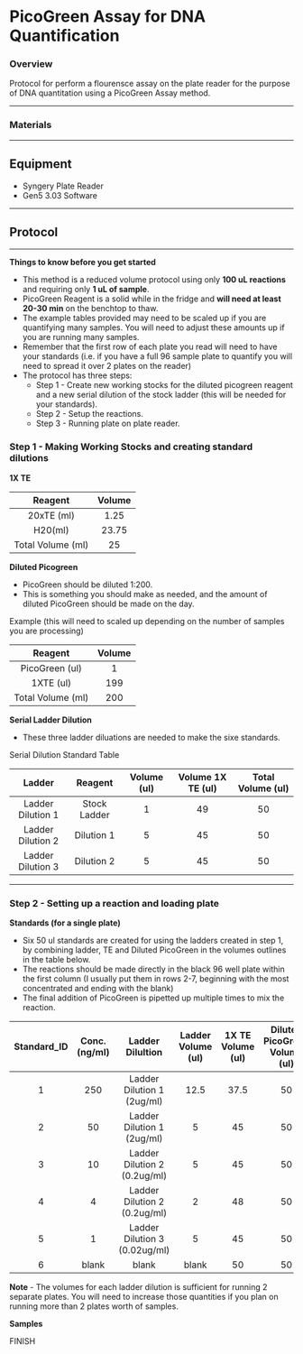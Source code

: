 # PicoGreen Assay for DNA Quantification

### Overview
Protocol for perform a flourensce assay on the plate reader for the purpose of DNA quantitation using a PicoGreen Assay method.

--- 

### Materials

---

## Equipment

 * Syngery Plate Reader
 * Gen5 3.03 Software
 
---

## Protocol

----

**Things to know before you get started**

* This method is a reduced volume protocol using only **100 uL reactions** and requiring only **1 uL of sample**.
* PicoGreen Reagent is a solid while in the fridge and **will need at least 20-30 min** on the benchtop to thaw.
* The example tables provided may need to be scaled up if you are quantifying many samples. You will need to adjust these amounts up if you are running many samples.
* Remember that the first row of each plate you read will need to have your standards (i.e. if you have a full 96 sample plate to quantify you will need to spread it over 2 plates on the reader)
* The protocol has three steps:
  * Step 1 - Create new working stocks for the diluted picogreen reagent and a new serial dilution of the stock ladder (this will be needed for your standards).
  * Step 2 - Setup the reactions.
  * Step 3 - Running plate on plate reader.


### Step 1 - Making Working Stocks and creating standard dilutions

  **1X TE**

| Reagent | Volume |
|:-------:|:------:|
| 20xTE (ml) | 1.25 |
| H20(ml) | 23.75 |
| Total Volume (ml) | 25 |

**Diluted Picogreen**

  * PicoGreen should be diluted 1:200.
  * This is something you should make as needed, and the amount of diluted PicoGreen should be made on the day.

Example (this will need to scaled up depending on the number of samples you are processing)

| Reagent | Volume |
|:-------:|:------:|
| PicoGreen (ul) | 1 |
| 1XTE (ul) | 199 |
| Total Volume (ml) | 200 |

**Serial Ladder Dilution**

  * These three ladder diluations are needed to make the sixe standards.
  
Serial Dilution Standard Table 

| Ladder| Reagent | Volume (ul) | Volume 1X TE (ul) | Total Volume (ul) | 
|:-------:|:------:|:------:|:------------:|:------------:|
| Ladder Dilution 1 | Stock Ladder | 1 | 49 | 50 |
| Ladder Dilution 2 | Dilution 1 | 5 | 45 | 50 |
| Ladder Dilution 3 | Dilution 2 | 5 | 45 | 50 | 
  
----

### Step 2 - Setting up a reaction and loading plate

**Standards (for a single plate)**

* Six 50 ul standards are created for using the ladders created in step 1, by combining ladder, TE and Diluted PicoGreen in the volumes outlines in the table below.
* The reactions should be made directly in the black 96 well plate within the first column (I usually put them in rows 2-7, beginning with the most concentrated and ending with the blank)
* The final addition of PicoGreen is pipetted up multiple times to mix the reaction.

| Standard_ID | Conc. (ng/ml) | Ladder Dilultion | Ladder Volume (ul) | 1X TE Volume (ul) | Diluted PicoGreen Volume (ul) | 
|:-----------:|:-------------:|:----------------:|:------------------:|:-----------------:|:-----------------------------:|
| 1 | 250 | Ladder Dilution 1 (2ug/ml) | 12.5 | 37.5 | 50 |
| 2 | 50 | Ladder Dilution 1 (2ug/ml) | 5 | 45 | 50 |
| 3 | 10 | Ladder Dilution 2 (0.2ug/ml) | 5 | 45 | 50 | 
| 4 | 4 | Ladder Dilution 2 (0.2ug/ml) | 2 | 48  | 50 | 
| 5 | 1 | Ladder Dilution 3 (0.02ug/ml) | 5 | 45 | 50 |
| 6 | blank | blank | blank | 50 | 50 |

**Note** -  The volumes for each ladder dilution is sufficient for running 2 separate plates. You will need to increase those quantities if you plan on running more than 2 plates worth of samples.


**Samples**

FINISH






